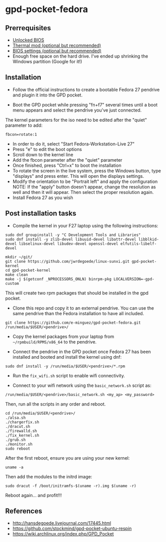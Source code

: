 # gpd-pocket-fedora

## Prerrequisites

* [Unlocked BIOS](https://www.reddit.com/r/GPDPocket/comments/6q74en/unlocked_gpd_pocket_bios/)
* [Thermal mod (optional but recommended)](https://www.reddit.com/r/GPDPocket/comments/6lbb7c/modding_gpd_pockets_cooling_now_with_pictures/)
* [BIOS settings (optional but recommended)](https://www.reddit.com/r/GPDPocket/comments/6s7zck/my_unlocked_bios_working_settings_dptf_limit/)
* Enough free space on the hard drive. I've ended up shrinking the Windows partition (Google for it!)

## Installation

* Follow the official instructions to create a bootable
Fedora 27 pendrive and plugin it into the GPD pocket.

* Boot the GPD pocket while pressing "fn+f7" several times until a boot menu
appears and select the pendrive you've just connected.

The kernel parameters for the iso need to be edited after the "quiet" parameter to add:

```
fbcon=rotate:1
```

* In order to do it, select "Start Fedora-Workstation-Live 27"
* Press "e" to edit the boot options
* Scroll down to the kernel line
* Add the fbcon parameter after the "quiet" parameter
* Once finished, press "Ctrl+x" to boot the installation
* To rotate the screen in the live system, press the Windows button, type "displays" and press enter. This will open the displays settings.
* Modify the orientation to be "Portrait left" and apply the configuration
NOTE: If the "apply" button doesn't appear, change the resolution as well and then it will appear. Then select the proper resolution again.
* Install Fedora 27 as you wish

## Post installation tasks

* Compile the kernel in your F27 laptop using the following instructions:

```
sudo dnf groupinstall -y "C Development Tools and Libraries"
sudo dnf install -y zlib-devel libuuid-devel libattr-devel libblkid-devel libselinux-devel libudev-devel openssl-devel elfutils-libelf-devel

mkdir ~/git/
git clone https://github.com/jwrdegoede/linux-sunxi.git gpd-pocket-kernel
cd gpd-pocket-kernel
make clean
make -j $(getconf _NPROCESSORS_ONLN) binrpm-pkg LOCALVERSION=-gpd-custom
```

This will create two rpm packages that should be installed in the gpd pocket.

* Clone this repo and copy it to an external pendrive. You can use the same
pendrive than the Fedora installation to have all included.

```
git clone https://github.com/e-minguez/gpd-pocket-fedora.git /run/media/$USER/<pendrive>/
```

* Copy the kernel packages from your laptop from `~/rpmbuild/RPMS/x86_64` to the pendrive.


* Connect the pendrive in the GPD pocket once Fedora 27 has been installed and booted and install the kernel using dnf:

```
sudo dnf install -y /run/media/$USER/<pendrive>/*.rpm
```

* Run the `fix_wifi.sh` script to enable wifi connectivity.

* Connect to your wifi network using the `basic_network.sh` script as:

```
/run/media/$USER/<pendrive>/basic_network.sh <my_ap> <my_password>
```

Then, run all the scripts in any order and reboot.

```
cd /run/media/$USER/<pendrive>/
./alsa.sh
./chargerfix.sh
./dracut.sh
./firewalld.sh
./fix_kernel.sh
./grub.sh
./monitor.sh
sudo reboot
```

After the first reboot, ensure you are using your new kernel:

```
uname -a
```

Then add the modules to the initrd image:

```
sudo dracut -f /boot/initramfs-$(uname -r).img $(uname -r)
```

Reboot again... and profit!!!

## References
* http://hansdegoede.livejournal.com/17445.html
* https://github.com/stockmind/gpd-pocket-ubuntu-respin
* https://wiki.archlinux.org/index.php/GPD_Pocket
